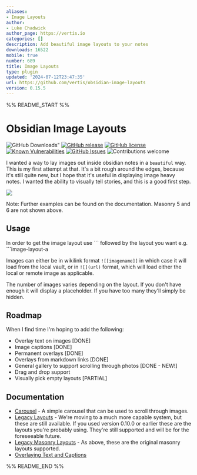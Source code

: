 ```yaml
---
aliases:
- Image Layouts
author:
- Luke Chadwick
author_page: https://vertis.io
categories: []
description: Add beautiful image layouts to your notes
downloads: 16522
mobile: true
number: 689
title: Image Layouts
type: plugin
updated: '2024-07-12T23:47:35'
url: https://github.com/vertis/obsidian-image-layouts
version: 0.15.5
---
```


%% README_START %%

# Obsidian Image Layouts

![GitHub Downloads"](https://img.shields.io/github/downloads/vertis/obsidian-image-layouts/total?color=573E7A&logo=github)
[![GitHub release](https://img.shields.io/github/release/vertis/obsidian-image-layouts.svg)](https://GitHub.com/vertis/obsidian-image-layouts/releases/)
[![GitHub license](https://img.shields.io/github/license/vertis/obsidian-image-layouts.svg)](https://github.com/vertis/obsidian-image-layouts/blob/main/LICENSE)
[![Known Vulnerabilities](https://snyk.io/test/github/vertis/obsidian-image-layouts/badge.svg?targetFile=package.json&style=flat-square)](https://snyk.io/test/github/vertis/obsidian-image-layouts?targetFile=package.json)
[![GitHub Issues](https://img.shields.io/github/issues/vertis/obsidian-image-layouts.svg)](https://github.com/vertis/obsidian-image-layouts/issues)
![Contributions welcome](https://img.shields.io/badge/contributions-welcome-orange.svg)

I wanted a way to lay images out inside obsidian notes in a `beautiful` way. This is my first attempt at that. It's a bit rough around the edges, because it's still quite new, but I hope that it's useful in displaying image heavy notes. I wanted the ability to visually tell stories, and this is a good first step.

![](https://raw.githubusercontent.com/vertis/obsidian-image-layouts/HEAD/docs/layout-icons.png)

Note: Further examples can be found on the documentation. Masonry 5 and 6 are not shown above.

## Usage

In order to get the image layout use \`\`\` followed by the layout you want e.g. \`\`\`image-layout-a

Images can either be in wikilink format `![[imagename]]` in which case it will load from the local vault, or in `![](url)` format, which will load either the local or remote image as applicable.

The number of images varies depending on the layout. If you don't have enough it will display a placeholder. If you have too many they'll simply be hidden.

## Roadmap

When I find time I'm hoping to add the following:

- Overlay text on images [DONE]
- Image captions [DONE]
- Permanent overlays [DONE]
- Overlays from markdown links [DONE]
- General gallery to support scrolling through photos [DONE - NEW!]
- Drag and drop support
- Visually pick empty layouts [PARTIAL]

## Documentation

- [Carousel](https://github.com/vertis/obsidian-image-layouts/blob/main/docs/carousel.md) - A simple carousel that can be used to scroll through images.
- [Legacy Layouts](https://github.com/vertis/obsidian-image-layouts/blob/main/docs/legacy-layouts.md) - We're moving to a much more capable system, but these are still available. If you used version 0.10.0 or earlier these are the layouts you're probably using. They're still supported and will be for the foreseeable future.
- [Legacy Masonry Layouts](https://github.com/vertis/obsidian-image-layouts/blob/main/docs/legacy-masonry-layouts.md) - As above, these are the original masonry layouts supported.
- [Overlaying Text and Captions](https://github.com/vertis/obsidian-image-layouts/blob/main/docs/text.md)


%% README_END %%